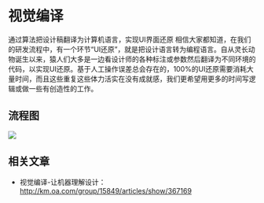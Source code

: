 # 视觉编译
通过算法把设计稿翻译为计算机语言，实现UI界面还原
相信大家都知道，在我们的研发流程中，有一个环节“UI还原”，就是把设计语言转为编程语言。自从灵长动物诞生以来，猿人们大多是一边看设计师的各种标注或参数然后翻译为不同环境的代码，以实现UI还原。基于人工操作误差总会存在的，100%的UI还原需要消耗大量时间，而且这些重复这些体力活实在没有成就感，我们更希望用更多的时间写逻辑或做一些有创造性的工作。

## 流程图
<img src="http://km.oa.com/files/photos/pictures/201901/1547005473_87_w966_h636.png" />

## 相关文章
- 视觉编译-让机器理解设计：http://km.oa.com/group/15849/articles/show/367169